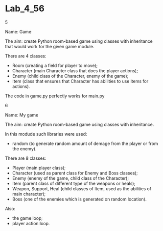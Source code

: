 # Lab_4_56
5

Name: Game

The aim: create Python room-based game using classes with inheritance that would work for the given game module.

There are 4 classes:
- Room (creating a field for player to move);
- Character (main Character class that does the player actions);
- Enemy (child class of the Character, enemy of the game);
- Item (class that ensures that Character has abilities to use items for actions).

The code in game.py perfectly works for main.py

6

Name: My game

The aim: create Python room-based game using classes with inheritance.

In this modude such libraries were used:
- random (to generate random amount of demage from the player or from the enemy).

There are 8 classes:
- Player (main player class);
- Character (used as parent class for Enemy and Boss classes);
- Enemy (enemy of the game, child class of the Character);
- Item (parent class of different type of the weapons or heals);
- Weapon, Support, Heal (child classes of Item, used as the abilities of main character);
- Boss (one of the enemies which is generated on random location).

Also: 
- the game loop;
-  player action loop.

